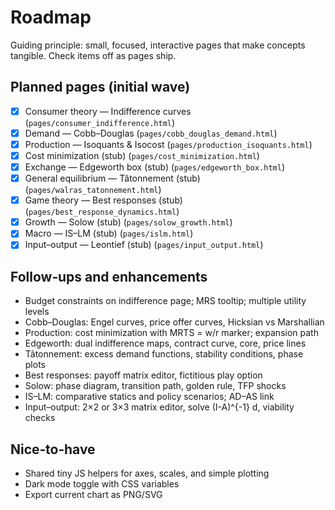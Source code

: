 Roadmap
=======

Guiding principle: small, focused, interactive pages that make concepts tangible. Check items off as pages ship.

Planned pages (initial wave)
---------------------------
- [x] Consumer theory — Indifference curves (`pages/consumer_indifference.html`)
- [x] Demand — Cobb–Douglas (`pages/cobb_douglas_demand.html`)
- [x] Production — Isoquants & Isocost (`pages/production_isoquants.html`)
- [x] Cost minimization (stub) (`pages/cost_minimization.html`)
- [x] Exchange — Edgeworth box (stub) (`pages/edgeworth_box.html`)
- [x] General equilibrium — Tâtonnement (stub) (`pages/walras_tatonnement.html`)
- [x] Game theory — Best responses (stub) (`pages/best_response_dynamics.html`)
- [x] Growth — Solow (stub) (`pages/solow_growth.html`)
- [x] Macro — IS–LM (stub) (`pages/islm.html`)
- [x] Input–output — Leontief (stub) (`pages/input_output.html`)

Follow‑ups and enhancements
---------------------------
- Budget constraints on indifference page; MRS tooltip; multiple utility levels
- Cobb–Douglas: Engel curves, price offer curves, Hicksian vs Marshallian
- Production: cost minimization with MRTS = w/r marker; expansion path
- Edgeworth: dual indifference maps, contract curve, core, price lines
- Tâtonnement: excess demand functions, stability conditions, phase plots
- Best responses: payoff matrix editor, fictitious play option
- Solow: phase diagram, transition path, golden rule, TFP shocks
- IS–LM: comparative statics and policy scenarios; AD–AS link
- Input–output: 2×2 or 3×3 matrix editor, solve (I-A)^{-1} d, viability checks

Nice‑to‑have
------------
- Shared tiny JS helpers for axes, scales, and simple plotting
- Dark mode toggle with CSS variables
- Export current chart as PNG/SVG

